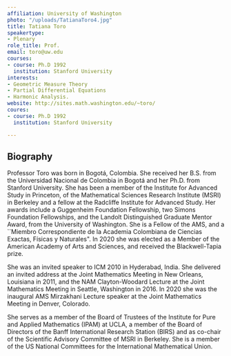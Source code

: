 ```yaml
---
affiliation: University of Washington
photo: "/uploads/TatianaToro4.jpg"
title: Tatiana Toro
speakertype:
- Plenary
role_title: Prof.
email: toro@uw.edu
courses:
- course: Ph.D 1992
  institution: Stanford University
interests:
- Geometric Measure Theory
- Partial Differential Equations
- Harmonic Analysis.
website: http://sites.math.washington.edu/~toro/
coures:
- course: Ph.D 1992
  institution: Stanford University

---
```

## Biography
Professor Toro was born in Bogotá, Colombia. She received her
B.S. from the Universidad Nacional de Colombia in Bogotá and her Ph.D. from
Stanford University. She has been a member of the Institute for Advanced Study
in Princeton, of the Mathematical Sciences Research Institute (MSRI) in Berkeley
and a fellow at the Radcliffe Institute for Advanced Study. Her awards include a
Guggenheim Foundation Fellowship, two Simons Foundation Fellowships, and the
Landolt Distinguished Graduate Mentor Award, from the University of Washington.
She is a Fellow of the AMS, and a ``Miembro Correspondiente de la Academia
Colombiana de Ciencias Exactas, Físicas y Naturales". In 2020 she was elected
as a Member of the American Academy of Arts and Sciences, and received the
Blackwell-Tapia prize.

She was an invited speaker to ICM 2010 in Hyderabad, India. She delivered an
invited address at the Joint Mathematics Meeting in New Orleans, Louisiana in
2011, and the NAM Clayton-Woodard Lecture at the Joint Mathematics Meeting in
Seattle, Washington in 2016. In 2020 she was the inaugural  AMS Mirzakhani
Lecture speaker at the Joint Mathematics Meeting in Denver, Colorado.

She serves as a member of the Board of Trustees of the Institute for Pure and
Applied Mathematics (IPAM) at UCLA, a member of the Board of Directors of the
Banff International Research Station (BIRS) and as co-chair of the Scientific
Advisory Committee of MSRI in Berkeley. She is a member of the US National
Committees for the International Mathematical Union.
